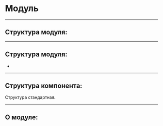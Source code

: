 # Модуль  #
***
## Структура модуля: ## 



***
## Структура модуля: ## 

*

***
## Структура компонента: ## 
Структура стандартная.



***
## О модуле: ##




